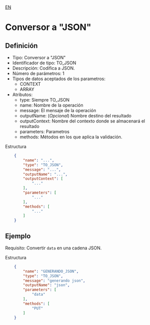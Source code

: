 [EN](TO_JSON.md)
# Conversor a "JSON"

## Definición
* Tipo: Conversor a "JSON"
* Identificador de tipo: TO_JSON
* Descripción: Codifica a JSON.
* Número de parámetros: 1
* Tipos de datos aceptados de los parametros:
  * CONTEXT
  * ARRAY
* Atributos:
  * type: Siempre TO_JSON
  * name: Nombre de la operación
  * message: El mensaje de la operación
  * outputName: (_Opcional_) Nombre destino del resultado
  * outputContext: Nombre del contexto donde se almacenará el resultado
  * parameters: Parametros
  * methods: Métodos en los que aplica la validación.

Estructura
```json
	{
		"name": "...",
		"type": "TO_JSON",
		"message": "...",
		"outputName": "...",
		"outputContext": [
			"..."
		],
		"parameters": [
			"..."
		],
		"methods": [
			"..."
		]
	}
```
## Ejemplo

Requisito: Convertir `data` en una cadena JSON.

Estructura
```json
	{
		"name": "GENERANDO_JSON",
		"type": "TO_JSON",
		"message": "generando json",
		"outputName": "json",
		"parameters": [
			"data"
		],
		"methods": [
			"PUT"
		]
	}
```

